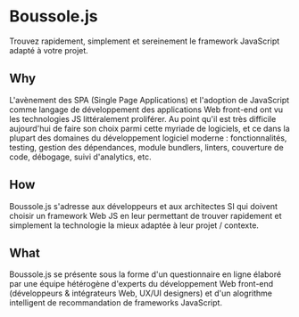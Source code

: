 # Boussole.js

Trouvez rapidement, simplement et sereinement le framework JavaScript adapté à votre projet.

## Why

L'avènement des SPA (Single Page Applications) et l'adoption de JavaScript comme langage de développement des applications Web front-end ont vu les technologies JS littéralement proliférer. Au point qu'il est très difficile aujourd'hui de faire son choix parmi cette myriade de logiciels, et ce dans la plupart des domaines du développement logiciel moderne : fonctionnalités, testing, gestion des dépendances, module bundlers, linters, couverture de code, débogage, suivi d'analytics, etc.

## How

Boussole.js s'adresse aux développeurs et aux architectes SI qui doivent choisir un framework Web JS en leur permettant de trouver rapidement et simplement la technologie la mieux adaptée à leur projet / contexte.

## What

Boussole.js se présente sous la forme d'un questionnaire en ligne élaboré par une équipe hétérogène d'experts du développement Web front-end (développeurs & intégrateurs Web, UX/UI designers) et d'un alogrithme intelligent de recommandation de frameworks JavaScript.
